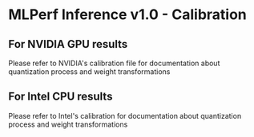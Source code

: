 # MLPerf Inference v1.0 - Calibration

 

## For NVIDIA GPU results

Please refer to NVIDIA's calibration file for documentation about quantization process and weight transformations


## For Intel CPU results

Please refer to Intel's calibration for documentation about quantization process and weight transformations
